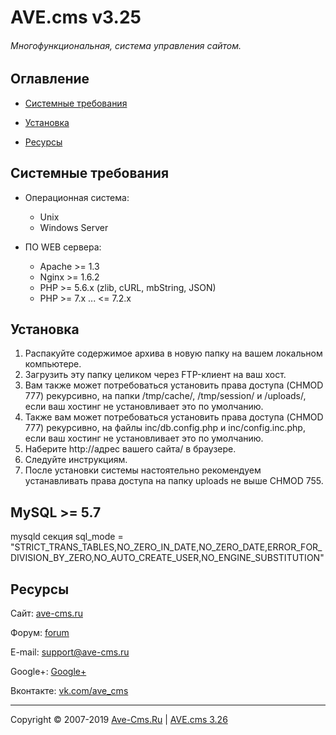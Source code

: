 # AVE.cms v3.25
###### Многофункциональная, система управления сайтом.

## Оглавление

* [Системные требования](#Системные-требования)

* [Установка](#Установка)

* [Ресурсы](#Ресурсы)


## Системные требования

 * Операционная система: 
   * Unix 
   * Windows Server

 * ПО WEB сервера: 
   * Apache >= 1.3
   * Nginx >= 1.6.2
   * PHP >= 5.6.x (zlib, cURL, mbString, JSON)
   * PHP >= 7.x ... <= 7.2.x

## Установка

1. Распакуйте содержимое архива в новую папку на вашем локальном компьютере.
2. Загрузить эту папку целиком через FTP-клиент на ваш хост.
3. Вам также может потребоваться установить права доступа (CHMOD 777) рекурсивно, на папки /tmp/cache/, /tmp/session/ и /uploads/, если ваш хостинг не установливает это по умолчанию.
4. Также вам может потребоваться установить права доступа (CHMOD 777) рекурсивно, на файлы inc/db.config.php и inc/config.inc.php, если ваш хостинг не установливает это по умолчанию.
5. Наберите http://адрес вашего сайта/ в браузере.
6. Следуйте инструкциям.
7. После установки системы настоятельно рекомендуем устанавливать права доступа на папку uploads не выше CHMOD 755. 

## MySQL >= 5.7
mysqld секция
sql_mode = "STRICT_TRANS_TABLES,NO_ZERO_IN_DATE,NO_ZERO_DATE,ERROR_FOR_DIVISION_BY_ZERO,NO_AUTO_CREATE_USER,NO_ENGINE_SUBSTITUTION"

## Ресурсы

Сайт: [ave-cms.ru](https://ave-cms.ru/)

Форум: [forum](https://www.nulled.cc/threads/102658/)

E-mail: support@ave-cms.ru

Google+: [Google+](https://plus.google.com/106406255345948508717)

Вконтакте: [vk.com/ave_cms](http://vk.com/ave_cms)


---
Copyright © 2007-2019 [Ave-Cms.Ru](https://ave-cms.ru) | [AVE.cms 3.26](https://ave-cms.ru)